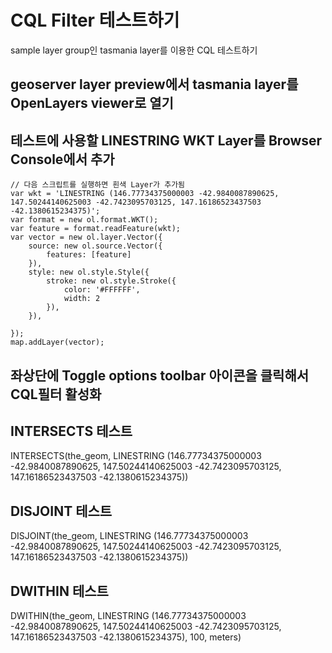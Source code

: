 # CQL Filter 테스트하기
sample layer group인 tasmania layer를 이용한 CQL 테스트하기

## geoserver layer preview에서 tasmania layer를 OpenLayers viewer로 열기

## 테스트에 사용할 LINESTRING WKT Layer를 Browser Console에서 추가
```
// 다음 스크립트를 실행하면 흰색 Layer가 추가됨
var wkt = 'LINESTRING (146.77734375000003 -42.9840087890625, 147.50244140625003 -42.7423095703125, 147.16186523437503 -42.1380615234375)';
var format = new ol.format.WKT();
var feature = format.readFeature(wkt);
var vector = new ol.layer.Vector({
    source: new ol.source.Vector({
        features: [feature]
    }),
    style: new ol.style.Style({
        stroke: new ol.style.Stroke({
            color: '#FFFFFF',
            width: 2
        }),
    }),

});
map.addLayer(vector);
```  
## 좌상단에 Toggle options toolbar 아이콘을 클릭해서 CQL필터 활성화

## INTERSECTS 테스트
INTERSECTS(the_geom, LINESTRING (146.77734375000003 -42.9840087890625, 147.50244140625003 -42.7423095703125, 147.16186523437503 -42.1380615234375))

## DISJOINT 테스트
DISJOINT(the_geom, LINESTRING (146.77734375000003 -42.9840087890625, 147.50244140625003 -42.7423095703125, 147.16186523437503 -42.1380615234375))

## DWITHIN 테스트
DWITHIN(the_geom, LINESTRING (146.77734375000003 -42.9840087890625, 147.50244140625003 -42.7423095703125, 147.16186523437503 -42.1380615234375), 100, meters)
